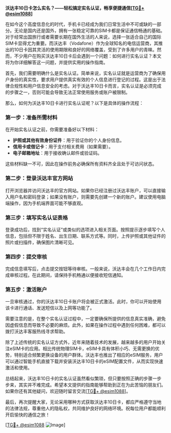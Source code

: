 **沃达丰10日卡怎么实名？——轻松搞定实名认证，畅享便捷通信[[TG💪+ @esim1088](https://t.me/s/esim1088)]**

在如今这个高度信息化的时代，手机卡已经成为我们日常生活中不可或缺的一部分。无论是国内还是国外，拥有一张稳定可靠的SIM卡都是保证通信畅通的基础。对于经常出国旅行或者需要长期在国外生活的人来说，选择一张适合自己的国际SIM卡显得尤为重要。而沃达丰（Vodafone）作为全球知名的电信运营商，其推出的10日卡因其灵活的使用期限和良好的网络覆盖，受到了许多用户的青睐。然而，不少用户在购买沃达丰10日卡后会遇到一个问题：如何进行实名认证？本文将为你详细解答这一问题，并提供实用的操作指南。

首先，我们需要明确什么是实名认证。简单来说，实名认证就是运营商为了确保用户身份的真实性，要求用户提供真实有效的个人信息进行登记的过程。这是出于法律合规性和用户信息安全的考虑。对于沃达丰10日卡而言，实名认证是必须完成的步骤之一，否则可能会导致无法正常使用服务或账户被限制。

那么，如何为沃达丰10日卡进行实名认证呢？以下是具体的操作流程：

### 第一步：准备所需材料
在开始实名认证之前，你需要准备好以下材料：
- **护照或其他有效身份证件**：用于验证你的个人身份信息。
- **信用卡或借记卡**：用于支付相关费用（如果需要）。
- **电子邮箱地址**：用于接收确认邮件或验证码。

这些材料缺一不可，因此在操作前务必确保所有资料齐全且处于可访问状态。

### 第二步：登录沃达丰官方网站
打开浏览器并访问沃达丰的官方网站。如果你已经注册过沃达丰账户，可以直接输入用户名和密码登录；如果没有账户，则需要先创建一个新的账户。建议使用电脑端操作，因为手机端界面可能不够直观。

### 第三步：填写实名认证表格
登录成功后，找到“实名认证”或类似的选项进入相关页面。按照提示逐步填写个人信息，包括但不限于姓名、出生日期、联系方式等。同时，上传护照或其他证件的照片或扫描件，确保图片清晰可见。

### 第四步：提交审核
完成信息填写后，点击提交按钮等待审核。一般来说，沃达丰会在几个工作日内完成审核过程。在此期间，请保持手机畅通以便接收短信通知。

### 第五步：激活账户
一旦审核通过，你的沃达丰10日卡账户将会被正式激活。此时，你可以开始使用该卡进行通话、发送短信以及上网等功能了。

需要注意的是，在整个实名认证过程中，一定要确保所提供的信息真实准确，避免因虚假信息而导致不必要的麻烦。此外，如果在操作过程中遇到任何困难，都可以拨打沃达丰客服热线寻求帮助。

除了上述传统的实名认证方式外，近年来随着技术的发展，越来越多的用户开始关注eSIM卡的应用。相比传统物理SIM卡，eSIM卡具有体积小巧、无需更换的优势，特别适合频繁更换设备的用户群体。沃达丰也推出了相应的eSIM服务，用户可以通过智能手机直接下载并安装沃达丰10日卡的eSIM配置文件，从而实现快速激活和使用。

总结起来，沃达丰10日卡的实名认证虽然看似繁琐，但只要按照正确的步骤一步步来，其实并不难完成。希望本文提供的指南能够帮助到正在为此苦恼的朋友们。如果你还有其他疑问，欢迎随时留言交流[[TG💪+ @esim1088](https://t.me/s/esim1088)]。

最后，再次提醒大家，无论采用哪种方式获取沃达丰10日卡，都应严格遵守当地的法律法规，尊重他人的隐私权，共同维护良好的网络环境。祝每位用户都能顺利开启愉快的通信之旅！

[[TG💪+ @esim1088](https://t.me/s/esim1088) ![Image](https://i.postimg.cc/4NQfJmqS/Snipaste-2025-05-13-00-14-12.png)]